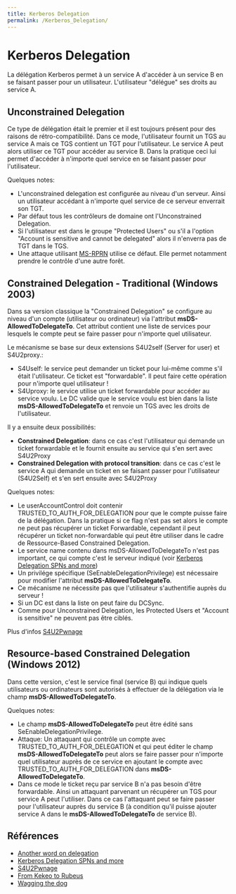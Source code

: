 ```yaml
---
title: Kerberos Delegation
permalink: /Kerberos_Delegation/
---
```


# Kerberos Delegation

La délégation Kerberos permet à un service A d'accéder à un service B en se faisant passer pour un utilisateur. L'utilisateur "délégue" ses droits au service A.

## Unconstrained Delegation

Ce type de délégation était le premier et il est toujours présent pour des raisons de rétro-compatibilité. Dans ce mode, l'utilisateur fournit un TGS au service A mais ce TGS contient un TGT pour l'utilisateur. Le service A peut alors utiliser ce TGT pour accéder au service B. Dans la pratique ceci lui permet d'accéder à n'importe quel service en se faisant passer pour l'utilisateur.

Quelques notes:
- L'unconstrained delegation est configurée au niveau d'un serveur. Ainsi un utilisateur accédant à n'importe quel service de ce serveur enverrait son TGT.
- Par défaut tous les contrôleurs de domaine ont l'Unconstrained Delegation.
- Si l'utilisateur est dans le groupe "Protected Users" ou s'il a l'option "Account is sensitive and cannot be delegated" alors il n'enverra pas de TGT dans le TGS.
- Une attaque utilisant [MS-RPRN](/MS_RPRN/) utilise ce défaut. Elle permet notamment prendre le contrôle d'une autre forêt.

## Constrained Delegation - Traditional (Windows 2003)

Dans sa version classique la "Constrained Delegation" se configure au niveau d'un compte (utilisateur ou ordinateur) via l'attribut **msDS-AllowedToDelegateTo**. Cet attribut contient une liste de services pour lesquels le compte peut se faire passer pour n'importe quel utilisateur.

Le mécanisme se base sur deux extensions S4U2self (Server for user) et S4U2proxy.:
- S4Uself: le service peut demander un ticket pour lui-même comme s'il était l'utilisateur. Ce ticket est "forwardable". Il peut faire cette opération pour n'importe quel utilisateur !
- S4Uproxy: le service utilise un ticket forwardable pour accéder au service voulu. Le DC valide que le service voulu est bien dans la liste **msDS-AllowedToDelegateTo** et renvoie un TGS avec les droits de l'utilisateur.

Il y a ensuite deux possibilités:
- **Constrained Delegation**: dans ce cas c'est l'utilisateur qui demande un ticket forwardable et le fournit ensuite au service qui s'en sert avec S4U2Proxy
- **Constrained Delegation with protocol transition**: dans ce cas c'est le service A qui demande un ticket en se faisant passer pour l'utilisateur (S4U2Self) et s'en sert ensuite avec S4U2Proxy

Quelques notes:
- Le userAccountControl doit contenir TRUSTED_TO_AUTH_FOR_DELEGATION pour que le compte puisse faire de la délégation. Dans la pratique si ce flag n'est pas set alors le compte ne peut pas récupérer un ticket Forwardable, cependant il peut récupérer un ticket non-forwardable qui peut être utiliser dans le cadre de Ressource-Based Constrained Delegation.
- Le service name contenu dans msDS-AllowedToDelegateTo n'est pas important, ce qui compte c'est le serveur indiqué (voir [Kerberos Delegation SPNs and more](https://www.secureauth.com/blog/kerberos-delegation-spns-and-more))
- Un privilége spécifique (SeEnableDelegationPrivilege) est nécessaire pour modifier l'attribut **msDS-AllowedToDelegateTo**.
- Ce mécanisme ne nécessite pas que l'utilisateur s'authentifie auprès du serveur !
- Si un DC est dans la liste on peut faire du DCSync.
- Comme pour Unconstrained Delegation, les Protected Users et "Account is sensitive" ne peuvent pas être ciblés.

Plus d'infos [S4U2Pwnage](https://www.harmj0y.net/blog/activedirectory/s4u2pwnage/)

## Resource-based Constrained Delegation (Windows 2012)

Dans cette version, c'est le service final (service B) qui indique quels utilisateurs ou ordinateurs sont autorisés à effectuer de la délégation via le champ **msDS-AllowedToDelegateTo**.

Quelques notes:
- Le champ **msDS-AllowedToDelegateTo** peut être édité sans SeEnableDelegationPrivilege.
- Attaque: Un attaquant qui contrôle un compte avec TRUSTED_TO_AUTH_FOR_DELEGATION et qui peut éditer le champ **msDS-AllowedToDelegateTo** peut alors se faire passer pour n'importe quel utilisateur auprès de ce service en ajoutant le compte avec TRUSTED_TO_AUTH_FOR_DELEGATION dans **msDS-AllowedToDelegateTo**.
- Dans ce mode le ticket reçu par service B n'a pas besoin d'être forwardable. Ainsi un attaquant parvenant un récupérer un TGS pour service A peut l'utiliser. Dans ce cas l'attaquant peut se faire passer pour l'utilisateur auprès du service B (à condition qu'il puisse ajouter service A dans le **msDS-AllowedToDelegateTo** de service B).

## Références

- [Another word on delegation](https://www.harmj0y.net/blog/redteaming/another-word-on-delegation/)
- [Kerberos Delegation SPNs and more](https://www.secureauth.com/blog/kerberos-delegation-spns-and-more)
- [S4U2Pwnage](https://www.harmj0y.net/blog/activedirectory/s4u2pwnage/)
- [From Kekeo to Rubeus](http://www.harmj0y.net/blog/redteaming/from-kekeo-to-rubeus/)
- [Wagging the dog](https://shenaniganslabs.io/2019/01/28/Wagging-the-Dog.html)
